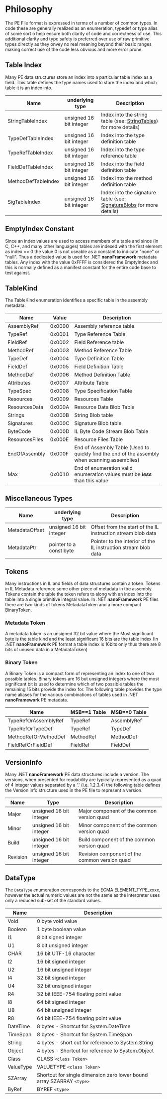 # Philosophy

The PE File format is expressed in terms of a number of common types. In code these are generally realized as an enumeration, typedef or type alias of some sort o help ensure both clarity of code and correctness of use. This additional clarity and type safety is preferred over use of raw primitive types directly as they onvey no real meaning beyond their basic ranges making correct use of the code less obvious and more error prone.

## Table Index

Many PE data structures store an index into a particular table index as a field. This table defines the type names used to store the index and which table it is an index into.

Name                | underlying type         | Description
--------------------|-------------------------|------------
StringTableIndex    | unsigned 16 bit integer | Index into the string table (see: [StringTables](StringTables.md)) for more details)
TypeDefTableIndex   | unsigned 16 bit integer | Index into the type definition table
TypeRefTableIndex   | unsigned 16 bit integer | Index into the type reference table
FieldDefTableIndex  | unsigned 16 bit integer | Index into the field definition table
MethodDefTableIndex | unsigned 16 bit integer | Index into the method definition table
SigTableIndex       | unsigned 16 bit integer | Index into the signature table (see: [SignatureBlobs](SignatureBlobs.md) for more details)

## EmptyIndex Constant

Since an index values are used to access members of a table and since (in C, C++, and many other languages) tables are indexed with the first element as index == 0 the value 0 is not useable as a constant to indicate "none" or "null". Thus a dedicated value is used for .NET **nanoFramework** metadata tables. Any index with the value 0xFFFF is considered the EmptyIndex and this is normally defined as a manifest constant for the entire code base to test against. 

## TableKind

The TableKind enumeration identifies a specific table in the assembly metadata.

Name           | Value  | Description
---------------|--------|--------------
AssemblyRef    | 0x0000 | Assembly reference table
TypeRef        | 0x0001 | Type Reference Table
FieldRef       | 0x0002 | Field Reference table
MethodRef      | 0x0003 | Method Reference Table
TypeDef        | 0x0004 | Type Definition Table
FieldDef       | 0x0005 | Field Definition Table
MethodDef      | 0x0006 | Method Definition Table
Attributes     | 0x0007 | Attribute Table
TypeSpec       | 0x0008 | Type Specification Table
Resources      | 0x0009 | Resources Table
ResourcesData  | 0x000A | Resource Data Blob Table
Strings        | 0x000B | String Blob table
Signatures     | 0x000C | Signature Blob table
ByteCode       | 0x000D | IL Byte Code Stream Blob Table
ResourcesFiles | 0x000E | Resource Files Table
EndOfAssembly  | 0x000F | End of Assembly Table (Used to quickly find the end of the assembly when scanning assemblies)
Max            | 0x0010 | End of enumeration valid enumeration values must be **_less_** than this value

## Miscellaneous Types

Name                | underlying type         | Description
--------------------|-------------------------|------------
MetadataOffset      | unsigned 16 bit integer | Offset from the start of the IL instruction stream blob data
MetadataPtr         | pointer to a const byte | Pointer to the interior of the IL instruction stream blob data

## Tokens

Many instructions in IL and fields of data structures contain a token. Tokens in IL Metadata reference some other piece of metadata in the assembly. Tokens contain the table the token refers to along with an index into the table into a single primitive integral value. In .NET **nanoFramework** PE files there are two kinds of tokens MetadataToken and a more compact BinaryToken.

### Metadata Token

A metadata token is an unsigned 32 bit value where the Most significant byte is the table kind and the least significant 16 bits are the table index (In .NET **nanoFramework** PE format a table index is 16bits only thus there are 8 bits of unused data in a MetadataToken)

### Binary Token

A Binary Token is a compact form of representing an index to one of two possible tables. Binary tokens are 16 but unsigned integers where the most significant bit is used to determine which of two possible tables the remaining 15 bits provide the index for. The following table provides the type name aliases for the various combinations of tables used in .NET **nanoFramework** PE metadata.

Name                 | MSB==1 Table | MSB==0 Table
---------------------|--------------|------------
TypeRefOrAssemblyRef | TypeRef      | AssemblyRef
TypeRefOrTypeDef     | TypeRef      | TypeDef
MethodRefOrMethodDef | MethodRef    | MethodDef
FieldRefOrFieldDef   | FieldRef     | FieldDef

## VersionInfo

Many .NET **nanoFramework** PE data structures include a version. The versions, when presented for readability are typically represented as a quad of 4 integer values separated by a '.' (i.e. 1.2.3.4) the following table defines the Version info structure used in the PE file to represent a version.

Name     | Type                    | Description
---------|-------------------------|------------
Major    | unsigned 16 bit integer | Major component of the common version quad
Minor    | unsigned 16 bit integer | Minor component of the common version quad
Build    | unsigned 16 bit integer | Build component of the common version quad
Revision | unsigned 16 bit integer | Revision component of the common version quad

## DataType

The `DataType` enumeration corresponds to the ECMA ELEMENT_TYPE_xxxx, however the
actual numeric values are not the same as the interpreter uses only a reduced
sub-set of the standard values.

Name     | Description
---------|------------
Void     | 0 byte void value
Boolean  | 1 byte boolean value
I1       | 8 bit signed integer
U1       | 8 bit unsigned integer
CHAR     | 16 bit UTF-16 character
I2       | 16 bit signed integer
U2       | 16 bit unsigned integer
I4       | 32 bit signed integer
U4       | 32 bit unsigned integer
R4       | 32 bit IEEE-754 floating point value
I8       | 64 bit signed integer
U8       | 64 bit unsigned integer
R8       | 64 bit IEEE-754 floating point value
DateTime | 8 bytes - Shortcut for System.DateTime
TimeSpan | 8 bytes - Shortcut for System.TimeSpan
String   | 4 bytes - short cut for reference to System.String
Object   | 4 bytes - Shortcut for reference to System.Object
Class    | CLASS `<class Token>`
ValueType| VALUETYPE `<class Token>`
SZArray  | Shortcut for single dimension zero lower bound array SZARRAY `<type>`
ByRef    | BYREF `<type>`
